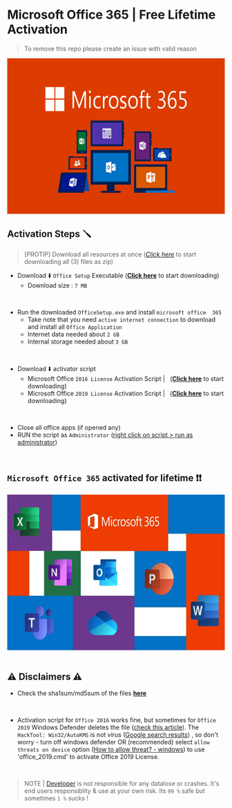 # Microsoft Office 365 | Free Lifetime Activation
> To remove this repo please create an issue with valid reason

<img src='/img/microsoft365.jpg' width='700' height='360'>

<br>

## Activation Steps 🪛
> [PROTIP] Download all resources at once ([_Click here_](https://github.com/Divinemonk/msoffice365/archive/refs/tags/downloads.zip) to start downloading all (3) files as zip)

- Download ⬇️ `Office Setup` Executable ([__Click here__](https://github.com/Divinemonk/msoffice365/releases/download/downloads/OfficeSetup.exe) to start downloading)
    - Download size : `7 MB`

<br>

- Run the downloaded `OfficeSetup.exe` and install `microsoft office  365`
   - Take note that you need `active internet connection` to download and install all `Office Application`
   - Internet data needed about `2 GB`
   - Internal storage needed about `3 GB`

<br>

- Download ⬇️ activator script 
    - Microsoft Office `2016 License` Activation Script | &nbsp; ([__Click here__](https://github.com/Divinemonk/msoffice365/releases/download/downloads/office_2016.cmd) to start downloading)
    - Microsoft Office `2019 License` Activation Script | &nbsp; ([__Click here__](https://github.com/Divinemonk/msoffice365/releases/download/downloads/office_2019.cmd) to start downloading)

<br>

- Close all office apps (if opened any) 
- RUN the script as `Administrator` ([right click on script > run as administrator](https://www.google.com/search?q=run+as+administrator))

<br>

## `Microsoft Office 365` activated for lifetime ❗❗

<img src='/img/msoffice-banner.jpg' width='700' height='360'>

<br>
<br>

## ⚠️ Disclaimers ⚠️

- Check the sha1sum/md5sum of the files [__here__](sums.md)

<br>

- Activation script for `Office 2016` works fine, but sometimes for `Office 2019` Windows Defender deletes the file ([check this article](https://www.quora.com/I-faced-this-thread-HackTool-Win32-AutoKMS-in-windows-defender-win-10-pro-What-should-I-do)). The `HackTool: Win32/AutoKMS` is not virus ([Google search results](https://www.google.com/search?q=is+HackTool%3A+Win32%2FAutoKMS+virus)) , so don't worry - turn off windows defender OR (recommended) select `allow threats on device` option ([How to allow threat? - windows](https://www.google.com/search?q=allow+threats+in+windows)) to use 'office_2019.cmd' to activate Office 2019 License.

<br>

> NOTE | [Developer](https://github.com/Divinemonk) is not responsible for any datalose or crashes. It's end users responsiblity & use at your own risk. Its `99 %` safe but sometimes `1 %` sucks !
